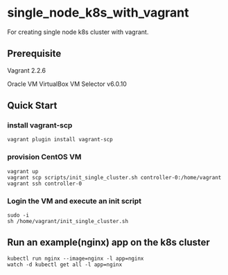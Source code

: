 # single_node_k8s_with_vagrant
For creating single node k8s cluster with vagrant.



## Prerequisite

Vagrant 2.2.6

Oracle VM VirtualBox VM Selector v6.0.10



## Quick Start

### install vagrant-scp

```
vagrant plugin install vagrant-scp
```

### provision CentOS VM

```
vagrant up
vagrant scp scripts/init_single_cluster.sh controller-0:/home/vagrant
vagrant ssh controller-0
```

### Login the VM and execute an init script

```
sudo -i
sh /home/vagrant/init_single_cluster.sh 
```



## Run an example(nginx) app on the k8s cluster

```
kubectl run nginx --image=nginx -l app=nginx
watch -d kubectl get all -l app=nginx
```

